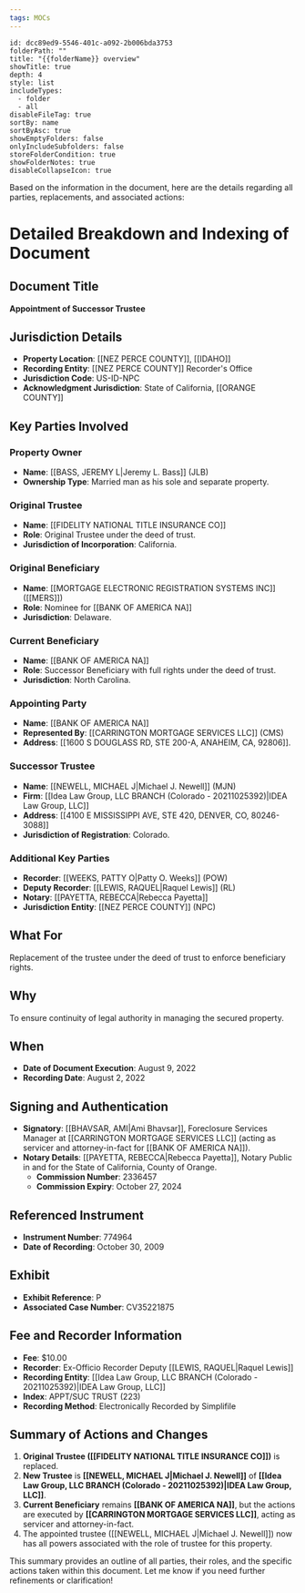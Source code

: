 ```yaml
---
tags: MOCs
---
```

```folder-overview
id: dcc89ed9-5546-401c-a092-2b006bda3753
folderPath: ""
title: "{{folderName}} overview"
showTitle: true
depth: 4
style: list
includeTypes:
  - folder
  - all
disableFileTag: true
sortBy: name
sortByAsc: true
showEmptyFolders: false
onlyIncludeSubfolders: false
storeFolderCondition: true
showFolderNotes: true
disableCollapseIcon: true
```

Based on the information in the document, here are the details regarding all parties, replacements, and associated actions:
# Detailed Breakdown and Indexing of Document

## Document Title
**Appointment of Successor Trustee**

## Jurisdiction Details
- **Property Location**: [[NEZ PERCE COUNTY]], [[IDAHO]]
- **Recording Entity**: [[NEZ PERCE COUNTY]] Recorder's Office
- **Jurisdiction Code**: US-ID-NPC
- **Acknowledgment Jurisdiction**: State of California, [[ORANGE COUNTY]]

## Key Parties Involved
### Property Owner
- **Name**: [[BASS, JEREMY L|Jeremy L. Bass]] (JLB)
- **Ownership Type**: Married man as his sole and separate property.

### Original Trustee
- **Name**: [[FIDELITY NATIONAL TITLE INSURANCE CO]]
- **Role**: Original Trustee under the deed of trust.
- **Jurisdiction of Incorporation**: California.

### Original Beneficiary
- **Name**: [[MORTGAGE ELECTRONIC REGISTRATION SYSTEMS INC]] ([[MERS]])
- **Role**: Nominee for [[BANK OF AMERICA NA]]
- **Jurisdiction**: Delaware.

### Current Beneficiary
- **Name**: [[BANK OF AMERICA NA]]
- **Role**: Successor Beneficiary with full rights under the deed of trust.
- **Jurisdiction**: North Carolina.

### Appointing Party
- **Name**: [[BANK OF AMERICA NA]]
- **Represented By**: [[CARRINGTON MORTGAGE SERVICES LLC]] (CMS)
- **Address**: [[1600 S DOUGLASS RD, STE 200-A, ANAHEIM, CA, 92806]].

### Successor Trustee
- **Name**: [[NEWELL, MICHAEL J|Michael J. Newell]] (MJN)
- **Firm**: [[Idea Law Group, LLC BRANCH (Colorado - 20211025392)|IDEA Law Group, LLC]]
- **Address**: [[4100 E MISSISSIPPI AVE, STE 420, DENVER, CO, 80246-3088]]
- **Jurisdiction of Registration**: Colorado.

### Additional Key Parties
- **Recorder**: [[WEEKS, PATTY O|Patty O. Weeks]] (POW)
- **Deputy Recorder**: [[LEWIS, RAQUEL|Raquel Lewis]] (RL)
- **Notary**: [[PAYETTA, REBECCA|Rebecca Payetta]]
- **Jurisdiction Entity**: [[NEZ PERCE COUNTY]] (NPC)

## What For
Replacement of the trustee under the deed of trust to enforce beneficiary rights.

## Why
To ensure continuity of legal authority in managing the secured property.

## When
- **Date of Document Execution**: August 9, 2022
- **Recording Date**: August 2, 2022

## Signing and Authentication
- **Signatory**: [[BHAVSAR, AMI|Ami Bhavsar]], Foreclosure Services Manager at [[CARRINGTON MORTGAGE SERVICES LLC]] (acting as servicer and attorney-in-fact for [[BANK OF AMERICA NA]]).
- **Notary Details**: [[PAYETTA, REBECCA|Rebecca Payetta]], Notary Public in and for the State of California, County of Orange.
  - **Commission Number**: 2336457
  - **Commission Expiry**: October 27, 2024

## Referenced Instrument
- **Instrument Number**: 774964
- **Date of Recording**: October 30, 2009

## Exhibit
- **Exhibit Reference**: P
- **Associated Case Number**: CV35221875

## Fee and Recorder Information
- **Fee**: $10.00
- **Recorder**: Ex-Officio Recorder Deputy [[LEWIS, RAQUEL|Raquel Lewis]]
- **Recording Entity**: [[Idea Law Group, LLC BRANCH (Colorado - 20211025392)|IDEA Law Group, LLC]]
- **Index**: APPT/SUC TRUST (223)
- **Recording Method**: Electronically Recorded by Simplifile

## Summary of Actions and Changes
1. **Original Trustee ([[FIDELITY NATIONAL TITLE INSURANCE CO]])** is replaced.
2. **New Trustee** is **[[NEWELL, MICHAEL J|Michael J. Newell]]** of **[[Idea Law Group, LLC BRANCH (Colorado - 20211025392)|IDEA Law Group, LLC]]**.
3. **Current Beneficiary** remains **[[BANK OF AMERICA NA]]**, but the actions are executed by **[[CARRINGTON MORTGAGE SERVICES LLC]]**, acting as servicer and attorney-in-fact.
4. The appointed trustee ([[NEWELL, MICHAEL J|Michael J. Newell]]) now has all powers associated with the role of trustee for this property.

This summary provides an outline of all parties, their roles, and the specific actions taken within this document. Let me know if you need further refinements or clarification!
